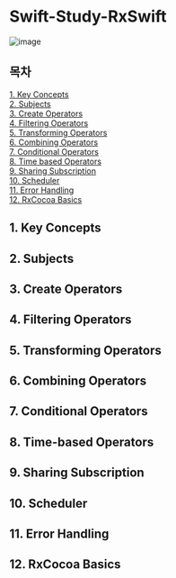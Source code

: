 Swift-Study-RxSwift
====================

![image](https://github.com/user-attachments/assets/a0d1d300-55cf-4250-b885-d4ab52322a0a)


## 목차
[1. Key Concepts](#1-key-concepts)  
[2. Subjects](#2-subjects)  
[3. Create Operators](#3-create-operators)  
[4. Filtering Operators](#4-filtering-operators)  
[5. Transforming Operators](#5-transforming-operators)  
[6. Combining Operators](#6-combining-operators)  
[7. Conditional Operators](#7-conditional-operators)  
[8. Time based Operators](#8-time-based-operators)  
[9. Sharing Subscription](#9-sharing-subscription)  
[10. Scheduler](#10-scheduler)  
[11. Error Handling](#11-error-handling)  
[12. RxCocoa Basics](#12-rxCocoa-basics)  
 
## 1. Key Concepts

## 2. Subjects

## 3. Create Operators

## 4. Filtering Operators

## 5. Transforming Operators

## 6. Combining Operators

## 7. Conditional Operators

## 8. Time-based Operators

## 9. Sharing Subscription

## 10. Scheduler

## 11. Error Handling

## 12. RxCocoa Basics
